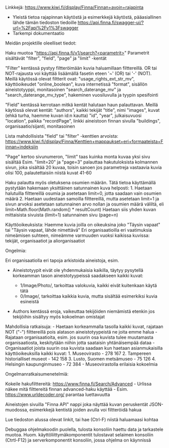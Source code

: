 Linkkejä:
https://www.kiwi.fi/display/Finna/Finnan+avoin+rajapinta
  - Yleistä tietoa rajapinnan käytöstä ja esimerkkejä käytöstä, pääasiallinen lähde 
    tämän tiedoston tiedoille 
https://api.finna.fi/swagger-ui/?url=%2Fapi%2Fv1%3Fswagger
  - Tarkempi dokumentaatio

Meidän projektille oleelliset tiedot:

  Haku muotoa "https://api.finna.fi/v1/search?<parametrit>"
  Parametrit sisältävät "filter", "field", "page" ja "limit" -kentät

  "Filter" kentässä pystyy filtteröimään kuvia haluamillaan filttereillä.
  OR tai NOT-rajausta voi käyttää lisäämällä fasetin eteen '~' (OR) tai '-' (NOT).  
  Meillä käytössä olevat filtterit ovat:
    "usage_rights_ext_str_mv", käyttöoikeudet
    "online_boolean", kuva internetissä
    "format", sisällön aineistotyyppi, monitasoinen
    "search_daterange_mv" ja "search_daterange_mv_type", hakeminen vuosiluvulla ja tyypin spesifointi

  "Field" kentässä kerrotaan mitkä kentät halutaan haun palauttavan.
  Meillä käytössä olevat kentät:
    "authors", kaikki tekijät
    "title", nimi
    "images", kuvat (ehkä turha, haemme kuvan id:n kautta)
    "id", 
    "year", julkaisuvuosi
    "location", paikka
    "recordPage", linkki aineistoon finnan sivulla
    "buildings", organisaatio/sijanti, monitasoinen

  Lista mahdollisista "field" tai "filter" -kenttien arvoista:
  https://www.kiwi.fi/display/Finna/Kenttien+mappaukset+eri+formaateista+Finnan+indeksiin 

  "Page" kertoo sivunumeron, "limit" taas kuinka monta kuvaa yksi sivu sisältää
  Esim. "limit=20" ja "page=3" palauttaa hakutuloksista kolmannen sivun, joka sisältää 20 kuvaa,
  toisin sanoen jos parametreja vastaavia kuvia olisi 100, palautettaisiin niistä kuvat 41-60

  Haku palautta myös oletuksena osumien määrän. Tätä tietoa käyttämällä pystytään hakemaan yksittäinen
  satunnainen kuva helposti:
    1. Haetaan halutuilla filttereillä osumia ja asetetaan limit=0, jotta saadaan vain osumien määrä
    2. Haetaan uudestaan samoilla filttereillä, mutta asetetaan limit=1 ja sivun arvoksi
      asetetaan satunnainen arvo nollan ja osumien määrä väliltä, eli
      limit=Math.floor(Math.random() * resultCount)
  Haetaan siis yhden kuvan mittaisista sivuista (limit=1) satunnainen sivu (page=n)


Käyttöoikeuksista: 
  Haemme kuvia joilla on oikeuksina joko "Täysin vapaat" tai "Täysin vapaat, lähde nimettävä"
  Eri organisaatioilla eri vaatimuksia nimeämisen suhteen, nimeämme varmuuden vuoksi 
  kaikissa kuvissa: tekijät, organisaatiot ja aliorganisaatiot

Ongelmia:

Eri organisaatiolla eri tapoja arkistoida aineistoja, esim.
  - Aineistotyypit eivät ole yhdenmukaisia kaikilla, täytyy pysytellä korkeamman
    tason aineistotyypeissä saadakseen kaikki kuvat:
      - 1/Image/Photo/, tarkoittaa valokuvia, kaikki eivät kuitenkaan käytä tätä
      - 0/Image/, tarkoittaa kaikkia kuvia, mutta sisältää esimerkiksi kuvia esineistä

  - Authors kentässä eroja, vaikeuttaa tekijöiden niemämistä etenkin jos tekijöihin sisältyy
    myös kokoelman omistajat

  Mahdollisia ratkaisuja: 
    - Haetaan korkeammalla tasolla kaikki kuvat, rajataan NOT ("-") filttereillä pois
      alatason aineistotyypeistä ne joita emme halua
    - Rajataan organisaatioita, esim. jos suurin osa kuvista tulee muutamasta organisaatiosta,
      keskitytään niihin jotta saataisin yhtänäisempää dataa
      - Organisaatiot joista suurin osa kuvista saadaan kun haetaan 
        asianmukaisilla käyttöoikeuksilla kaikki kuvat:
        1. Museovirasto - 278 167
        2. Tampereen historialliset museot - 142 158
        3. Lusto, Suomen metsämuseo - 75 126 
        4. Helsingin kaupunginmuseo - 72 384
      - Museovirastolla erilaisia kokoelmia


Ongelmanratkaisumenetelmiä:

  Kokeile hakufilttereitä: https://www.finna.fi/Search/Advanced
    - Urlissa näkee mitä filttereitä finnan advanced-haku käyttää
    - Esim. https://www.urldecoder.org/ parantaa luettavuutta

  Aineistojen sivuilla "Finna API" nappi joka näyttää kuvan peruskentät JSON-muodossa, 
  esimerkkejä kentistä joiden avulla voi filtteröidä hakua

  Lue tiedoston alussa olevat linkit, tai hae (Ctrl-F) niistä haluamaasi kohtaa

  Debuggaa ohjelmakoodin puolella, tulosta konsoliin haettu data ja tarkastele muotoa.
  Huom. käyttöliittymäkomponentit tulostavat selaimen konsoliin (Ctrtl-F12) ja 
  serverkomponentit konsoliin, jossa ohjelma on käynnissä











